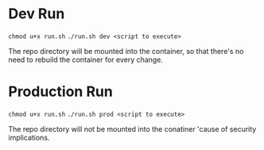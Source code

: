 # Dev Run

`chmod u+x run.sh`
`./run.sh dev <script to execute>`

The repo directory will be mounted into the container, so that there's no need to rebuild the container for every change.

# Production Run

`chmod u+x run.sh`
`./run.sh prod <script to execute>`

The repo directory will not be mounted into the conatiner 'cause of security implications.
